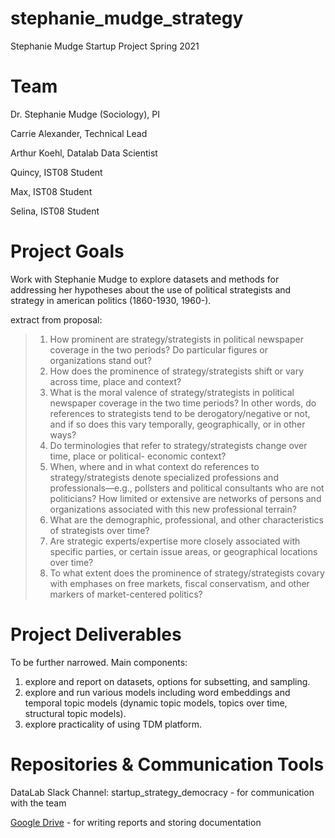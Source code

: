 # stephanie_mudge_strategy
Stephanie Mudge Startup Project Spring 2021

# Team

Dr. Stephanie Mudge (Sociology), PI

Carrie Alexander, Technical Lead

Arthur Koehl, Datalab Data Scientist

Quincy, IST08 Student

Max,  IST08 Student

Selina, IST08 Student


# Project Goals

Work with Stephanie Mudge to explore datasets and methods for addressing her hypotheses about the use of political strategists and strategy in american politics (1860-1930, 1960-).

extract from proposal: 

> 1. How prominent are strategy/strategists in political newspaper coverage in the two periods?
Do particular figures or organizations stand out?
> 2. How does the prominence of strategy/strategists shift or vary across time, place and
context?
> 3. What is the moral valence of strategy/strategists in political newspaper coverage in the two
time periods? In other words, do references to strategists tend to be derogatory/negative or
not, and if so does this vary temporally, geographically, or in other ways?
> 4. Do terminologies that refer to strategy/strategists change over time, place or political-
economic context?
> 5. When, where and in what context do references to strategy/strategists denote specialized
professions and professionals—e.g., pollsters and political consultants who are not
politicians? How limited or extensive are networks of persons and organizations associated
with this new professional terrain?
> 6. What are the demographic, professional, and other characteristics of strategists over time?
> 7. Are strategic experts/expertise more closely associated with specific parties, or certain
issue areas, or geographical locations over time?
> 8. To what extent does the prominence of strategy/strategists covary with emphases on free
markets, fiscal conservatism, and other markers of market-centered politics?

# Project Deliverables

To be further narrowed. Main components:

1. explore and report on datasets, options for subsetting, and sampling.
2. explore and run various models including word embeddings and temporal topic models (dynamic topic models, topics over time, structural topic models).
3. explore practicality of using TDM platform.


# Repositories & Communication Tools

DataLab Slack Channel: startup_strategy_democracy - for communication with the team

[Google Drive](https://drive.google.com/drive/u/0/folders/1VEjEXLRSvTEBmFVYDsT1wrIz_98YtfYc) - for writing reports and storing documentation

